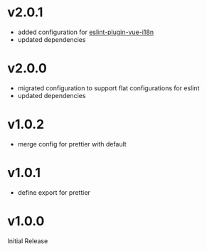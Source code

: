 # v2.0.1

- added configuration for [eslint-plugin-vue-i18n](https://eslint-plugin-vue-i18n.intlify.dev/)
- updated dependencies

# v2.0.0

- migrated configuration to support flat configurations for eslint
- updated dependencies

# v1.0.2

- merge config for prettier with default

# v1.0.1

- define export for prettier

# v1.0.0
Initial Release
